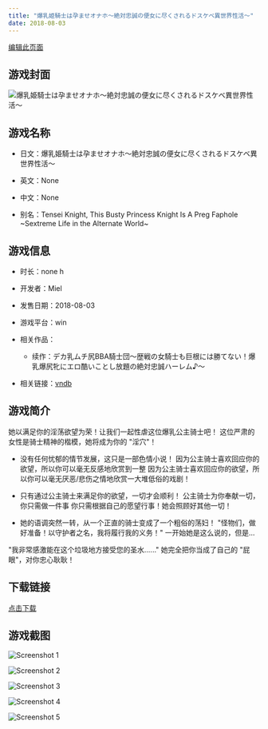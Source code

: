 ```yaml
---
title: "爆乳姫騎士は孕ませオナホ～絶対忠誠の便女に尽くされるドスケベ異世界性活～"
date: 2018-08-03
---
```

[编辑此页面](https://github.com/ACG-3/ADV3-source/blob/main/source/_posts/games/%E7%88%86%E4%B9%B3%E5%A7%AB%E9%A8%8E%E5%A3%AB%E3%81%AF%E5%AD%95%E3%81%BE%E3%81%9B%E3%82%AA%E3%83%8A%E3%83%9B%EF%BD%9E%E7%B5%B6%E5%AF%BE%E5%BF%A0%E8%AA%A0%E3%81%AE%E4%BE%BF%E5%A5%B3%E3%81%AB%E5%B0%BD%E3%81%8F%E3%81%95%E3%82%8C%E3%82%8B%E3%83%89%E3%82%B9%E3%82%B1%E3%83%99%E7%95%B0%E4%B8%96%E7%95%8C%E6%80%A7%E6%B4%BB%EF%BD%9E.md)

## 游戏封面

![爆乳姫騎士は孕ませオナホ～絶対忠誠の便女に尽くされるドスケベ異世界性活～](https%3A//pan.timero.xyz/onedrive/img_lib_001/%E7%88%86%E4%B9%B3%E5%A7%AB%E9%A8%8E%E5%A3%AB%E3%81%AF%E5%AD%95%E3%81%BE%E3%81%9B%E3%82%AA%E3%83%8A%E3%83%9B%EF%BD%9E%E7%B5%B6%E5%AF%BE%E5%BF%A0%E8%AA%A0%E3%81%AE%E4%BE%BF%E5%A5%B3%E3%81%AB%E5%B0%BD%E3%81%8F%E3%81%95%E3%82%8C%E3%82%8B%E3%83%89%E3%82%B9%E3%82%B1%E3%83%99%E7%95%B0%E4%B8%96%E7%95%8C%E6%80%A7%E6%B4%BB%EF%BD%9E_cover.avif)


## 游戏名称

- 日文：爆乳姫騎士は孕ませオナホ～絶対忠誠の便女に尽くされるドスケベ異世界性活～
- 英文：None
- 中文：None

- 别名：Tensei Knight, This Busty Princess Knight Is A Preg Faphole ~Sextreme Life in the Alternate World~


## 游戏信息

- 时长：none h
- 开发者：Miel
- 发售日期：2018-08-03
- 游戏平台：win
- 相关作品：
   - 续作：デカ乳ムチ尻BBA騎士団～歴戦の女騎士も巨根には勝てない！爆乳爆尻牝にエロ酷いことし放題の絶対忠誠ハーレム♪～

- 相关链接：[vndb](https://vndb.org/v23291)


## 游戏简介

她以满足你的淫荡欲望为荣！让我们一起性虐这位爆乳公主骑士吧！
这位严肃的女性是骑士精神的楷模，她将成为你的 "淫穴"！

* 没有任何忧郁的情节发展，这只是一部色情小说！
因为公主骑士喜欢回应你的欲望，所以你可以毫无反感地欣赏到一整
因为公主骑士喜欢回应你的欲望，所以你可以毫无厌恶/悲伤之情地欣赏一大堆低俗的戏剧！

* 只有通过公主骑士来满足你的欲望，一切才会顺利！
公主骑士为你奉献一切，你只需做一件事
你只需根据自己的愿望行事！她会照顾好其他一切！

* 她的语调突然一转，从一个正直的骑士变成了一个粗俗的荡妇！
"怪物们，做好准备！以守护者之名，我将履行我的义务！"
一开始她是这么说的，但是...

"我非常感激能在这个垃圾地方接受您的圣水......"
她完全把你当成了自己的 "屁眼"，对你忠心耿耿！




## 下载链接

[点击下载](https://pan.timero.xyz/onedrive/adv_lib_001/%E7%88%86%E4%B9%B3%E5%A7%AB%E9%A8%8E%E5%A3%AB%E3%81%AF%E5%AD%95%E3%81%BE%E3%81%9B%E3%82%AA%E3%83%8A%E3%83%9B%EF%BD%9E%E7%B5%B6%E5%AF%BE%E5%BF%A0%E8%AA%A0%E3%81%AE%E4%BE%BF%E5%A5%B3%E3%81%AB%E5%B0%BD%E3%81%8F%E3%81%95%E3%82%8C%E3%82%8B%E3%83%89%E3%82%B9%E3%82%B1%E3%83%99%E7%95%B0%E4%B8%96%E7%95%8C%E6%80%A7%E6%B4%BB%EF%BD%9E)


## 游戏截图


![Screenshot 1](https%3A//pan.timero.xyz/onedrive/img_lib_001/%E7%88%86%E4%B9%B3%E5%A7%AB%E9%A8%8E%E5%A3%AB%E3%81%AF%E5%AD%95%E3%81%BE%E3%81%9B%E3%82%AA%E3%83%8A%E3%83%9B%EF%BD%9E%E7%B5%B6%E5%AF%BE%E5%BF%A0%E8%AA%A0%E3%81%AE%E4%BE%BF%E5%A5%B3%E3%81%AB%E5%B0%BD%E3%81%8F%E3%81%95%E3%82%8C%E3%82%8B%E3%83%89%E3%82%B9%E3%82%B1%E3%83%99%E7%95%B0%E4%B8%96%E7%95%8C%E6%80%A7%E6%B4%BB%EF%BD%9E_Screenshot_1.avif)

![Screenshot 2](https%3A//pan.timero.xyz/onedrive/img_lib_001/%E7%88%86%E4%B9%B3%E5%A7%AB%E9%A8%8E%E5%A3%AB%E3%81%AF%E5%AD%95%E3%81%BE%E3%81%9B%E3%82%AA%E3%83%8A%E3%83%9B%EF%BD%9E%E7%B5%B6%E5%AF%BE%E5%BF%A0%E8%AA%A0%E3%81%AE%E4%BE%BF%E5%A5%B3%E3%81%AB%E5%B0%BD%E3%81%8F%E3%81%95%E3%82%8C%E3%82%8B%E3%83%89%E3%82%B9%E3%82%B1%E3%83%99%E7%95%B0%E4%B8%96%E7%95%8C%E6%80%A7%E6%B4%BB%EF%BD%9E_Screenshot_2.avif)

![Screenshot 3](https%3A//pan.timero.xyz/onedrive/img_lib_001/%E7%88%86%E4%B9%B3%E5%A7%AB%E9%A8%8E%E5%A3%AB%E3%81%AF%E5%AD%95%E3%81%BE%E3%81%9B%E3%82%AA%E3%83%8A%E3%83%9B%EF%BD%9E%E7%B5%B6%E5%AF%BE%E5%BF%A0%E8%AA%A0%E3%81%AE%E4%BE%BF%E5%A5%B3%E3%81%AB%E5%B0%BD%E3%81%8F%E3%81%95%E3%82%8C%E3%82%8B%E3%83%89%E3%82%B9%E3%82%B1%E3%83%99%E7%95%B0%E4%B8%96%E7%95%8C%E6%80%A7%E6%B4%BB%EF%BD%9E_Screenshot_3.avif)

![Screenshot 4](https%3A//pan.timero.xyz/onedrive/img_lib_001/%E7%88%86%E4%B9%B3%E5%A7%AB%E9%A8%8E%E5%A3%AB%E3%81%AF%E5%AD%95%E3%81%BE%E3%81%9B%E3%82%AA%E3%83%8A%E3%83%9B%EF%BD%9E%E7%B5%B6%E5%AF%BE%E5%BF%A0%E8%AA%A0%E3%81%AE%E4%BE%BF%E5%A5%B3%E3%81%AB%E5%B0%BD%E3%81%8F%E3%81%95%E3%82%8C%E3%82%8B%E3%83%89%E3%82%B9%E3%82%B1%E3%83%99%E7%95%B0%E4%B8%96%E7%95%8C%E6%80%A7%E6%B4%BB%EF%BD%9E_Screenshot_4.avif)

![Screenshot 5](https%3A//pan.timero.xyz/onedrive/img_lib_001/%E7%88%86%E4%B9%B3%E5%A7%AB%E9%A8%8E%E5%A3%AB%E3%81%AF%E5%AD%95%E3%81%BE%E3%81%9B%E3%82%AA%E3%83%8A%E3%83%9B%EF%BD%9E%E7%B5%B6%E5%AF%BE%E5%BF%A0%E8%AA%A0%E3%81%AE%E4%BE%BF%E5%A5%B3%E3%81%AB%E5%B0%BD%E3%81%8F%E3%81%95%E3%82%8C%E3%82%8B%E3%83%89%E3%82%B9%E3%82%B1%E3%83%99%E7%95%B0%E4%B8%96%E7%95%8C%E6%80%A7%E6%B4%BB%EF%BD%9E_Screenshot_5.avif)

